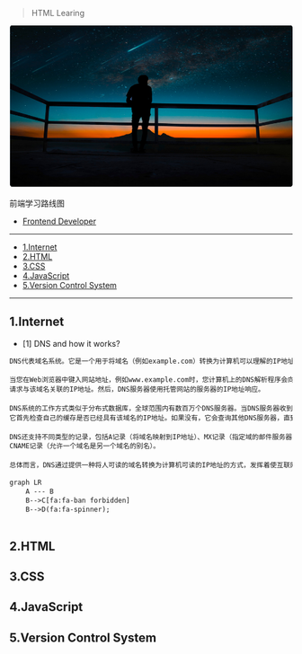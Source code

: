 > HTML Learing

![](Image/Banner.png)

前端学习路线图

* [Frontend Developer](https://roadmap.sh/frontend)

---


- [1.Internet](#1internet)
- [2.HTML](#2html)
- [3.CSS](#3css)
- [4.JavaScript](#4javascript)
- [5.Version Control System](#5version-control-system)


---

## 1.Internet


* [1] DNS and how it works?

```markdown
DNS代表域名系统。它是一个用于将域名（例如example.com）转换为计算机可以理解的IP地址的系统。

当您在Web浏览器中键入网站地址，例如www.example.com时，您计算机上的DNS解析程序会向DNS服务器发送请求，
请求与该域名关联的IP地址。然后，DNS服务器使用托管网站的服务器的IP地址响应。

DNS系统的工作方式类似于分布式数据库，全球范围内有数百万个DNS服务器。当DNS服务器收到域名请求时，
它首先检查自己的缓存是否已经具有该域名的IP地址。如果没有，它会查询其他DNS服务器，直到找到正确的IP地址。

DNS还支持不同类型的记录，包括A记录（将域名映射到IP地址）、MX记录（指定域的邮件服务器）和
CNAME记录（允许一个域名是另一个域名的别名）。

总体而言，DNS通过提供一种将人可读的域名转换为计算机可读的IP地址的方式，发挥着使互联网正常运行的关键作用。
```



```mermaid
graph LR
    A --- B
    B-->C[fa:fa-ban forbidden]
    B-->D(fa:fa-spinner);


```













## 2.HTML




## 3.CSS




## 4.JavaScript






## 5.Version Control System 
